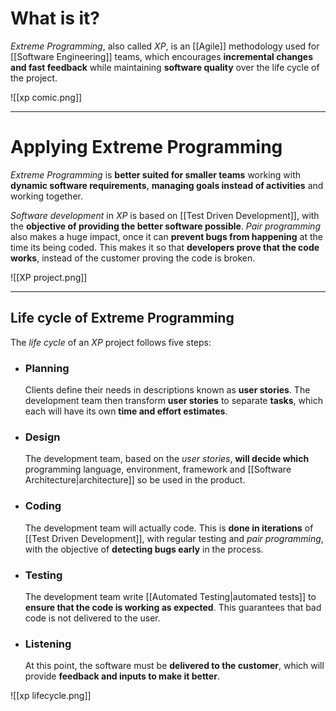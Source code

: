 # What is it?

*Extreme Programming*, also called *XP*, is an [[Agile]] methodology used for [[Software Engineering]] teams, which encourages **incremental changes and fast feedback** while maintaining **software quality** over the life cycle of the project.

![[xp comic.png]]
___
# Applying Extreme Programming

*Extreme Programming* is **better suited for smaller teams** working with **dynamic software requirements**, **managing goals instead of activities** and working together.

*Software development* in *XP* is based on [[Test Driven Development]], with the **objective of providing the better software possible**. *Pair programming* also makes a huge impact, once it can **prevent bugs from happening** at the time its being coded. This makes it so that **developers prove that the code works**, instead of the customer proving the code is broken.

![[XP project.png]]
___
## Life cycle of Extreme Programming

The *life cycle* of an *XP* project follows five steps:

- ### Planning
	Clients define their needs in descriptions known as **user stories**. The development team then transform **user stories** to separate **tasks**, which each will have its own **time and effort estimates**.

- ### Design
	The development team, based on the *user stories*, **will decide which** programming language, environment, framework and [[Software Architecture|architecture]] so be used in the product.

- ### Coding
	The development team will actually code. This is **done in iterations** of [[Test Driven Development]], with regular testing and *pair programming*, with the objective of **detecting bugs early** in the process.

- ### Testing
	The development team write [[Automated Testing|automated tests]] to **ensure that the code is working as expected**. This guarantees that bad code is not delivered to the user.

- ### Listening
	At this point, the software must be **delivered to the customer**, which will provide **feedback and inputs to make it better**.

![[xp lifecycle.png]]